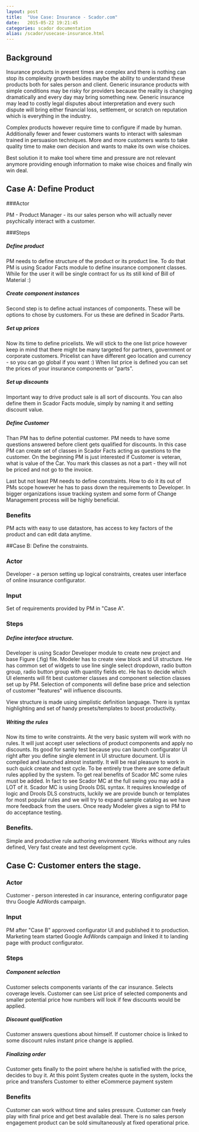 ```yaml
---
layout: post
title:  "Use Case: Insurance - Scador.com"
date:   2015-05-22 19:21:45
categories: scador documentation
alias: /scador/usecase-insurance.html
---
```

## Background
Insurance products in present times are complex and there is nothing can stop its complexity growth besides maybe the ability to understand these products both for sales person and client. Generic insurance products with simple conditions
may be risky for providers because the reality is changing dramatically and every day may bring something new. Generic insurance may lead to costly legal disputes about interpretation and every such dispute will bring either financial loss,
settlement, or scratch on reputation which is everything in the industry.

Complex products however require time to configure if made by human. Additionally fewer and fewer customers wants to
interact with salesman trained in persuasion techniques. More and more customers wants to take quality time to make own decision and wants to make its own wise choices. 

Best solution it to make tool where time and pressure are not relevant anymore providing enough information to make wise choices and finally win win deal.


## Case A: Define Product

###Actor

PM - Product Manager - its our sales person who will actually never psychically interact with a customer. 

###Steps

##### Define product

PM needs to define structure of the product or its product line. To do that PM is using Scador Facts module to 
define insurance component classes. While for the user it will be single contract for us its still kind of 
Bill of Material :)
##### Create component instances
Second step is to define actual instances of components. These will be options to chose by customers. For us
these are defined in Scador Parts.
##### Set up prices
Now its time to define pricelists. We will stick to the one list price however keep in mind that there might be
many targeted for partners, government or corporate customers. Pricelist can have different geo location and 
currency - so you can go global if you want :) When list price is defined you can set the prices of your insurance components or "parts".
##### Set up discounts 
Important way to drive product sale is all sort of discounts. You can also define them in Scador Facts module,
simply by naming it and setting discount value.
##### Define Customer
Than PM has to define potential customer. PM needs to have some questions answered before client gets qualified for discounts. In this case PM can create set of classes in Scador Facts acting as questions to the customer.
On the beginning PM is just interested if Customer is veteran, what is value of the Car. You mark this classes as 
not a part - they will not be priced and not go to the invoice.

Last but not least PM needs to define constraints. How to do it its out of PMs scope however he has to
pass down the requirements to Developer. In bigger organizations issue tracking system and some form
of Change Management process will be highly beneficial.
### Benefits
PM acts with easy to use datastore, has access to key factors of the product and can edit data anytime. 


##Case B: Define the constraints.
### Actor
Developer - a person setting up logical constraints, creates user interface of online insurance configurator.

### Input
Set of requirements provided by PM in "Case A".

### Steps
##### Define interface structure.
Developer is using Scador Developer module to create new project and base Figure (.fig) file. Modeler has to
create view block and UI structure. He has common set of widgets to use line single select dropdown, radio
button group, radio button group with quantity fields etc. He has to decide which UI elements will fit best customer classes and component selection classes set up by PM. 
Selection of components will define base price and selection of customer "features" will influence discounts.

View structure is made using simplistic definition language. There is syntax highlighting and set of
handy presets/templates to boost productivity.
##### Writing the rules
Now its time to write constraints. At the very basic system will work with no rules. It will just accept 
user selections of product components and apply no discounts. Its good for sanity test because you can
launch configurator UI right after you define single element in UI structure document. UI is compiled
and launched almost instantly. It will be real pleasure to work in such quick create and test cycle. 
To be entirely true there are some default rules applied by the system.
To get real benefits of Scador MC some rules must be added. In fact to see Scador MC at the full swing you
may add a LOT of it. Scador MC is using Drools DSL syntax. It requires knowledge of logic and
Drools DLS constructs, luckily we are provide bunch or templates for most popular rules and we will
try to expand sample catalog as we have more feedback from the users.
Once ready Modeler gives a sign to PM to do acceptance testing.
### Benefits.
Simple and productive rule authoring environment. Works without any rules defined, Very fast create and test development cycle. 
## Case C: Customer enters the stage.
### Actor
Customer - person interested in car insurance, entering configurator page thru Google AdWords campaign.
### Input
PM after "Case B" approved configurator UI and published it to production. Marketing team started Google AdWords campaign
and linked it to landing page with product configurator.
### Steps
##### Component selection
Customer selects components variants of the car insurance. Selects coverage levels. Customer can see List price of
selected components and smaller potential price how numbers will look if few discounts would be applied.
##### Discount qualification
Customer answers questions about himself. If customer choice is linked to some discount rules instant price change
is applied. 
##### Finalizing order
Customer gets finally to the point where he/she is satisfied with the price, decides to buy it. At this point
System creates quote in the system, locks the price and transfers Customer to either eCommerce payment system
### Benefits
Customer can work without time and sales pressure. Customer can freely play with final price and get best available 
deal. There is no sales person engagement product can be sold simultaneously at fixed operational price.
 